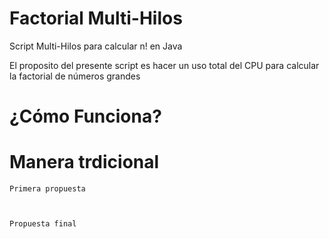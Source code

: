 # Factorial Multi-Hilos
Script Multi-Hilos para calcular n! en Java 

El proposito del presente script es hacer un uso total del CPU para calcular la factorial de números grandes

# ¿Cómo Funciona?
# 	Manera trdicional



	Primera propuesta



	Propuesta final
